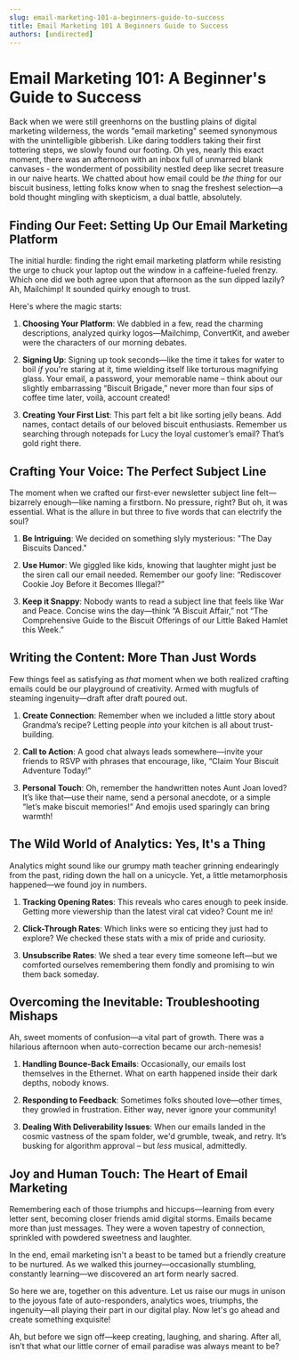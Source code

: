 ```yaml
---
slug: email-marketing-101-a-beginners-guide-to-success
title: Email Marketing 101 A Beginners Guide to Success
authors: [undirected]
---
```



# Email Marketing 101: A Beginner's Guide to Success

Back when we were still greenhorns on the bustling plains of digital marketing wilderness, the words "email marketing" seemed synonymous with the unintelligible gibberish. Like daring toddlers taking their first tottering steps, we slowly found our footing. Oh yes, nearly this exact moment, there was an afternoon with an inbox full of unmarred blank canvases - the wonderment of possibility nestled deep like secret treasure in our naive hearts. We chatted about how email could be *the thing* for our biscuit business, letting folks know when to snag the freshest selection—a bold thought mingling with skepticism, a dual battle, absolutely.

## Finding Our Feet: Setting Up Our Email Marketing Platform

The initial hurdle: finding the right email marketing platform while resisting the urge to chuck your laptop out the window in a caffeine-fueled frenzy. Which one did we both agree upon that afternoon as the sun dipped lazily? Ah, Mailchimp! It sounded quirky enough to trust.

Here's where the magic starts:

1. **Choosing Your Platform**: We dabbled in a few, read the charming descriptions, analyzed quirky logos—Mailchimp, ConvertKit, and aweber were the characters of our morning debates.
  
2. **Signing Up**: Signing up took seconds—like the time it takes for water to boil *if* you're staring at it, time wielding itself like torturous magnifying glass. Your email, a password, your memorable name – think about our slightly embarrassing “Biscuit Brigade,” never more than four sips of coffee time later, voilà, account created!

3. **Creating Your First List**: This part felt a bit like sorting jelly beans. Add names, contact details of our beloved biscuit enthusiasts. Remember us searching through notepads for Lucy the loyal customer’s email? That’s gold right there.

## Crafting Your Voice: The Perfect Subject Line

The moment when we crafted our first-ever newsletter subject line felt—bizarrely enough—like naming a firstborn. No pressure, right? But oh, it was essential. What is the allure in but three to five words that can electrify the soul?

1. **Be Intriguing**: We decided on something slyly mysterious: "The Day Biscuits Danced."

2. **Use Humor**: We giggled like kids, knowing that laughter might just be the siren call our email needed. Remember our goofy line: “Rediscover Cookie Joy Before it Becomes Illegal?”

3. **Keep it Snappy**: Nobody wants to read a subject line that feels like War and Peace. Concise wins the day—think “A Biscuit Affair,” not “The Comprehensive Guide to the Biscuit Offerings of our Little Baked Hamlet this Week.”

## Writing the Content: More Than Just Words

Few things feel as satisfying as *that* moment when we both realized crafting emails could be our playground of creativity. Armed with mugfuls of steaming ingenuity—draft after draft poured out.

1. **Create Connection**: Remember when we included a little story about Grandma’s recipe? Letting people *into* your kitchen is all about trust-building. 

2. **Call to Action**: A good chat always leads somewhere—invite your friends to RSVP with phrases that encourage, like, “Claim Your Biscuit Adventure Today!”

3. **Personal Touch**: Oh, remember the handwritten notes Aunt Joan loved? It’s like that—use their name, send a personal anecdote, or a simple “let’s make biscuit memories!” And emojis used sparingly can bring warmth!

## The Wild World of Analytics: Yes, It's a Thing

Analytics might sound like our grumpy math teacher grinning endearingly from the past, riding down the hall on a unicycle. Yet, a little metamorphosis happened—we found joy in numbers.

1. **Tracking Opening Rates**: This reveals who cares enough to peek inside. Getting more viewership than the latest viral cat video? Count me in! 

2. **Click-Through Rates**: Which links were so enticing they just had to explore? We checked these stats with a mix of pride and curiosity.

3. **Unsubscribe Rates**: We shed a tear every time someone left—but we comforted ourselves remembering them fondly and promising to win them back someday.

## Overcoming the Inevitable: Troubleshooting Mishaps

Ah, sweet moments of confusion—a vital part of growth. There was a hilarious afternoon when auto-correction became our arch-nemesis!

1. **Handling Bounce-Back Emails**: Occasionally, our emails lost themselves in the Ethernet. What on earth happened inside their dark depths, nobody knows.

2. **Responding to Feedback**: Sometimes folks shouted love—other times, they growled in frustration. Either way, never ignore your community!

3. **Dealing With Deliverability Issues**: When our emails landed in the cosmic vastness of the spam folder, we'd grumble, tweak, and retry. It’s busking for algorithm approval – but *less* musical, admittedly.

## Joy and Human Touch: The Heart of Email Marketing

Remembering each of those triumphs and hiccups—learning from every letter sent, becoming closer friends amid digital storms. Emails became more than just messages. They were a woven tapestry of connection, sprinkled with powdered sweetness and laughter.

In the end, email marketing isn't a beast to be tamed but a friendly creature to be nurtured. As we walked this journey—occasionally stumbling, constantly learning—we discovered an art form nearly sacred.

So here we are, together on this adventure. Let us raise our mugs in unison to the joyous fate of auto-responders, analytics woes, triumphs, the ingenuity—all playing their part in our digital play. Now let's go ahead and create something exquisite!

Ah, but before we sign off—keep creating, laughing, and sharing. After all, isn’t that what our little corner of email paradise was always meant to be?